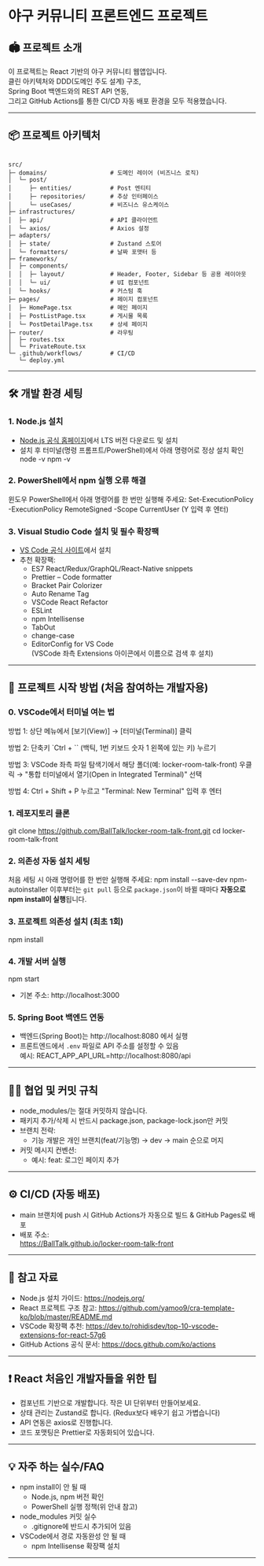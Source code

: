 # 야구 커뮤니티 프론트엔드 프로젝트

## 🏟️ 프로젝트 소개

이 프로젝트는 React 기반의 야구 커뮤니티 웹앱입니다.  
클린 아키텍처와 DDD(도메인 주도 설계) 구조,  
Spring Boot 백엔드와의 REST API 연동,  
그리고 GitHub Actions를 통한 CI/CD 자동 배포 환경을 모두 적용했습니다.

---

## 📦 프로젝트 아키텍처
```

src/
├─ domains/                  # 도메인 레이어 (비즈니스 로직)
│  └─ post/
│     ├─ entities/           # Post 엔티티
│     ├─ repositories/       # 추상 인터페이스
│     └─ useCases/           # 비즈니스 유스케이스
├─ infrastructures/
│  ├─ api/                   # API 클라이언트
│  └─ axios/                 # Axios 설정
├─ adapters/
│  ├─ state/                 # Zustand 스토어
│  └─ formatters/            # 날짜 포맷터 등
├─ frameworks/
│  ├─ components/
│  │  ├─ layout/             # Header, Footer, Sidebar 등 공용 레이아웃
│  │  └─ ui/                 # UI 컴포넌트
│  └─ hooks/                 # 커스텀 훅
├─ pages/                    # 페이지 컴포넌트
│  ├─ HomePage.tsx           # 메인 페이지
│  ├─ PostListPage.tsx       # 게시물 목록
│  └─ PostDetailPage.tsx     # 상세 페이지
├─ router/                   # 라우팅
│  ├─ routes.tsx
│  └─ PrivateRoute.tsx
└─ .github/workflows/        # CI/CD
   └─ deploy.yml
```
---

## 🛠️ 개발 환경 세팅

### 1. Node.js 설치

- [Node.js 공식 홈페이지](https://nodejs.org/)에서 LTS 버전 다운로드 및 설치  
- 설치 후 터미널(명령 프롬프트/PowerShell)에서 아래 명령어로 정상 설치 확인  
node -v
npm -v

### 2. PowerShell에서 npm 실행 오류 해결

윈도우 PowerShell에서 아래 명령어를 한 번만 실행해 주세요:
Set-ExecutionPolicy -ExecutionPolicy RemoteSigned -Scope CurrentUser
(Y 입력 후 엔터)

### 3. Visual Studio Code 설치 및 필수 확장팩

- [VS Code 공식 사이트](https://code.visualstudio.com/)에서 설치
- 추천 확장팩:
    - ES7 React/Redux/GraphQL/React-Native snippets
    - Prettier – Code formatter
    - Bracket Pair Colorizer
    - Auto Rename Tag
    - VSCode React Refactor
    - ESLint
    - npm Intellisense
    - TabOut
    - change-case
    - EditorConfig for VS Code  
  (VSCode 좌측 Extensions 아이콘에서 이름으로 검색 후 설치)

---

## 🚀 프로젝트 시작 방법 (처음 참여하는 개발자용)

### 0. VSCode에서 터미널 여는 법

방법 1:
상단 메뉴에서 [보기(View)] → [터미널(Terminal)] 클릭

방법 2:
단축키 `Ctrl + `` (백틱, 1번 키보드 숫자 1 왼쪽에 있는 키) 누르기

방법 3:
VSCode 좌측 파일 탐색기에서 해당 폴더(예: locker-room-talk-front) 우클릭 →
"통합 터미널에서 열기(Open in Integrated Terminal)" 선택

방법 4:
Ctrl + Shift + P 누르고 "Terminal: New Terminal" 입력 후 엔터

### 1. 레포지토리 클론

git clone https://github.com/BallTalk/locker-room-talk-front.git
cd locker-room-talk-front

### 2. 의존성 자동 설치 세팅

처음 세팅 시 아래 명령어를 한 번만 실행해 주세요:
npm install --save-dev npm-autoinstaller
이후부터는 `git pull` 등으로 `package.json`이 바뀔 때마다 **자동으로 npm install이 실행**됩니다.

### 3. 프로젝트 의존성 설치 (최초 1회)

npm install

### 4. 개발 서버 실행

npm start
- 기본 주소: http://localhost:3000

### 5. Spring Boot 백엔드 연동

- 백엔드(Spring Boot)는 http://localhost:8080 에서 실행
- 프론트엔드에서 `.env` 파일로 API 주소를 설정할 수 있음  
  예시:
  REACT_APP_API_URL=http://localhost:8080/api

  
---

## 🧑‍💻 협업 및 커밋 규칙

- node_modules/는 절대 커밋하지 않습니다.
- 패키지 추가/삭제 시 반드시 package.json, package-lock.json만 커밋
- 브랜치 전략:  
  - 기능 개발은 개인 브랜치(feat/기능명) → dev → main 순으로 머지
- 커밋 메시지 컨벤션:  
  - 예시: feat: 로그인 페이지 추가

---

## ⚙️ CI/CD (자동 배포)

- main 브랜치에 push 시 GitHub Actions가 자동으로 빌드 & GitHub Pages로 배포
- 배포 주소:  
  https://BallTalk.github.io/locker-room-talk-front

---

## 📝 참고 자료

- Node.js 설치 가이드: https://nodejs.org/
- React 프로젝트 구조 참고: https://github.com/yamoo9/cra-template-ko/blob/master/README.md
- VSCode 확장팩 추천: https://dev.to/rohidisdev/top-10-vscode-extensions-for-react-57g6
- GitHub Actions 공식 문서: https://docs.github.com/ko/actions

---

## ❗️ React 처음인 개발자들을 위한 팁

- 컴포넌트 기반으로 개발합니다. 작은 UI 단위부터 만들어보세요.
- 상태 관리는 Zustand로 합니다. (Redux보다 배우기 쉽고 가볍습니다)
- API 연동은 axios로 진행합니다.
- 코드 포맷팅은 Prettier로 자동화되어 있습니다.

---

## 💡 자주 하는 실수/FAQ

- npm install이 안 될 때
  - Node.js, npm 버전 확인
  - PowerShell 실행 정책(위 안내 참고)
- node_modules 커밋 실수
  - .gitignore에 반드시 추가되어 있음
- VSCode에서 경로 자동완성 안 될 때
  - npm Intellisense 확장팩 설치

---

